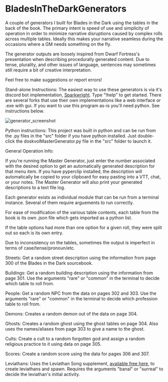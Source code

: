 # BladesInTheDarkGenerators
A couple of generators I built for Blades in the Dark using the tables 
in the back of the book. The primary intent is speed of use and simplicity
of operation in order to minimize narrative disruptions caused by complex 
rolls across multiple tables. Ideally this makes your narrative seamless
during the occasions where a GM needs something on the fly. 

The generator outputs are loosely inspired from Dwarf Fortress's 
presentation when describing procedurally generated content. Due to tense, 
plurality, and other issues of language, sentences may sometimes still 
require a bit of creative interpretation. 

Feel free to make suggestions or report errors!

Stand-alone Instructions:
The easiest way to use these generators is via it's discord bot implementation, [Sparkwright](https://discord.com/oauth2/authorize?client_id=896105913960788029&permissions=59456&scope=bot). Type "!help" to get started. 
There are several forks that use their own implementations like a web interface 
or .exe with gui. If you want to use this program as-is you'll need python. See
instructions below. 

![generator_screenshot](https://github.com/TimPasquini/BladesInTheDarkGenerators/blob/e4f40e531f6341412f7e761d7e853b4066cb4349/generator_screenshot.PNG)

Python instructions:
This project was built in python and can be run from the .py files in
the "src" folder if you have python installed. Just double-click the 
doskvolMasterGenerator.py file in the "src" folder to launch it. 

General Operation Info:

If you're running the Master Generator, just enter the number associated with the 
desired option to get an automatically generated description for that menu item. 
If you have pyperclip installed, the description will automatically be copied 
to your clipboard for easy pasting into a VTT, chat, or your notes. The Master
Generator will also print your generated descriptions to a text file log.

Each generator exists as individual module that can be run from a
terminal instance. Several of them require arguements to run correctly.

For ease of modification of the various table contents, each table from 
the book is its own .json file which gets imported as a python list.

If the table options had more than one option for a given roll, they 
were split out so each is its own entry.

Due to inconsistency on the tables, sometimes the output is imperfect in
terms of case/tense/pronoun/etc.

Streets:
Get a random street description using the information from page 300 of 
the Blades in the Dark sourcebook.

Buildings:
Get a random building description using the information from page 301. 
Use the arguments "rare" or "common" in the terminal to decide which 
table to roll from.

People:
Get a random NPC from the data on pages 302 and 303. Use the arguments
"rare" or "common" in the terminal to decide which profession table to 
roll from.

Demons:
Creates a random demon out of the data on page 304. 

Ghosts:
Creates a random ghost using the ghost tables on page 304. 
Also uses the names/aliases from page 303 to give a name to the ghost.

Cults:
Create a cult to a random forgotten god and assign a random religious practice to it using data on page 305.

Scores:
Create a random score using the data for pages 306 and 307.

Leviathans:
Uses the Leviathan Song supplement, [available free here](https://bladesinthedark.com/blades-supplements), to create leviathans and spawn.
Requires the arguments "banal" or "surreal" to decide the leviathan's initial activity.